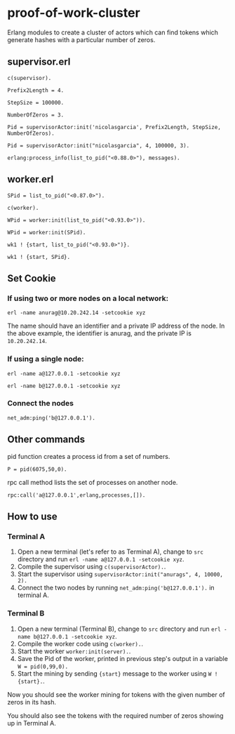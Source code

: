 # proof-of-work-cluster
Erlang modules to create a cluster of actors which can find tokens which generate hashes with a particular number of zeros.

## supervisor.erl
`c(supervisor).`

`Prefix2Length = 4.`

`StepSize = 100000.`

`NumberOfZeros = 3.`

`Pid = supervisorActor:init('nicolasgarcia', Prefix2Length, StepSize, NumberOfZeros).`

`Pid = supervisorActor:init("nicolasgarcia", 4, 100000, 3).`

`erlang:process_info(list_to_pid("<0.88.0>"), messages).`

## worker.erl
`SPid = list_to_pid("<0.87.0>").`

`c(worker).`

`WPid = worker:init(list_to_pid("<0.93.0>")).`

`WPid = worker:init(SPid).`

`wk1 ! {start, list_to_pid("<0.93.0>")}.`

`wk1 ! {start, SPid}.`

## Set Cookie
### If using two or more nodes on a local network:
`erl -name anurag@10.20.242.14 -setcookie xyz`

The name should have an identifier and a private IP address of the node.
In the above example, the identifier is anurag, and the private IP is `10.20.242.14`.

### If using a single node:
`erl -name a@127.0.0.1 -setcookie xyz`

`erl -name b@127.0.0.1 -setcookie xyz`

### Connect the nodes
`net_adm:ping('b@127.0.0.1').`

## Other commands
pid function creates a process id from a set of numbers.

`P = pid(6075,50,0).`

rpc call method lists the set of processes on another node.

`rpc:call('a@127.0.0.1',erlang,processes,[]).`


## How to use
### Terminal A
1. Open a new terminal (let's refer to as Terminal A), change to `src` directory and run `erl -name a@127.0.0.1 -setcookie xyz`.
2. Compile the supervisor using `c(supervisorActor).`.
3. Start the supervisor using `supervisorActor:init("anurags", 4, 10000, 2).`
4. Connect the two nodes by running `net_adm:ping('b@127.0.0.1').` in terminal A.

### Terminal B
1. Open a new terminal (Terminal B), change to `src` directory and run `erl -name b@127.0.0.1 -setcookie xyz`.
2. Compile the worker code using `c(worker).`.
3. Start the worker `worker:init(server).`.
4. Save the Pid of the worker, printed in previous step's output in a variable `W = pid(0,99,0).`
5. Start the mining by sending `{start}` message to the worker using `W ! {start}.`.

Now you should see the worker mining for tokens with the given number of zeros in its hash.

You should also see the tokens with the required number of zeros showing up in Terminal A.
